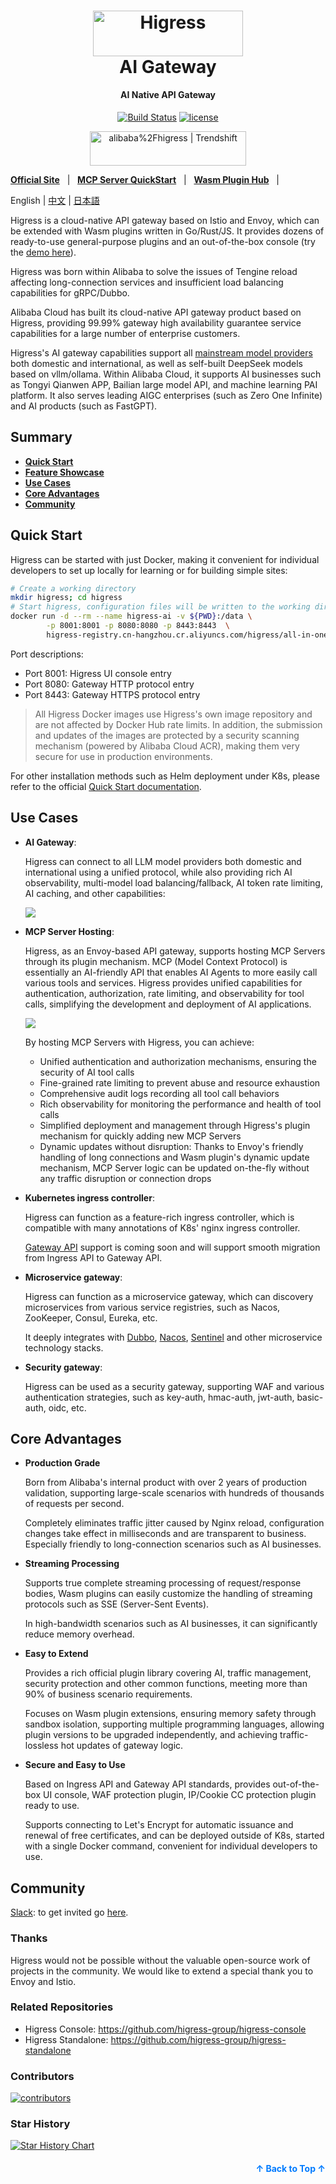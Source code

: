 <a name="readme-top"></a>
<h1 align="center">
    <img src="https://img.alicdn.com/imgextra/i2/O1CN01NwxLDd20nxfGBjxmZ_!!6000000006895-2-tps-960-290.png" alt="Higress" width="240" height="72.5">
  <br>
  AI Gateway
</h1>
<h4 align="center"> AI Native API Gateway </h4>

<div align="center">
    
[![Build Status](https://github.com/alibaba/higress/actions/workflows/build-and-test.yaml/badge.svg?branch=main)](https://github.com/alibaba/higress/actions)
[![license](https://img.shields.io/github/license/alibaba/higress.svg)](https://www.apache.org/licenses/LICENSE-2.0.html)

<a href="https://trendshift.io/repositories/10918" target="_blank"><img src="https://trendshift.io/api/badge/repositories/10918" alt="alibaba%2Fhigress | Trendshift" style="width: 250px; height: 55px;" width="250" height="55"/></a>
</div>

[**Official Site**](https://higress.ai/en/) &nbsp; |
&nbsp; [**MCP Server QuickStart**](https://higress.cn/en/ai/mcp-quick-start/) &nbsp; |
&nbsp; [**Wasm Plugin Hub**](https://higress.cn/en/plugin/) &nbsp; |

<p>
   English | <a href="README_ZH.md">中文<a/> | <a href="README_JP.md">日本語<a/>
</p>

Higress is a cloud-native API gateway based on Istio and Envoy, which can be extended with Wasm plugins written in Go/Rust/JS. It provides dozens of ready-to-use general-purpose plugins and an out-of-the-box console (try the [demo here](http://demo.higress.io/)).

Higress was born within Alibaba to solve the issues of Tengine reload affecting long-connection services and insufficient load balancing capabilities for gRPC/Dubbo.

Alibaba Cloud has built its cloud-native API gateway product based on Higress, providing 99.99% gateway high availability guarantee service capabilities for a large number of enterprise customers.

Higress's AI gateway capabilities support all [mainstream model providers](https://github.com/alibaba/higress/tree/main/plugins/wasm-go/extensions/ai-proxy/provider) both domestic and international, as well as self-built DeepSeek models based on vllm/ollama. Within Alibaba Cloud, it supports AI businesses such as Tongyi Qianwen APP, Bailian large model API, and machine learning PAI platform. It also serves leading AIGC enterprises (such as Zero One Infinite) and AI products (such as FastGPT).

## Summary

- [**Quick Start**](#quick-start)    
- [**Feature Showcase**](#feature-showcase)
- [**Use Cases**](#use-cases)
- [**Core Advantages**](#core-advantages)
- [**Community**](#community)

## Quick Start

Higress can be started with just Docker, making it convenient for individual developers to set up locally for learning or for building simple sites:

```bash
# Create a working directory
mkdir higress; cd higress
# Start higress, configuration files will be written to the working directory
docker run -d --rm --name higress-ai -v ${PWD}:/data \
        -p 8001:8001 -p 8080:8080 -p 8443:8443  \
        higress-registry.cn-hangzhou.cr.aliyuncs.com/higress/all-in-one:latest
```

Port descriptions:

- Port 8001: Higress UI console entry
- Port 8080: Gateway HTTP protocol entry
- Port 8443: Gateway HTTPS protocol entry

> All Higress Docker images use Higress's own image repository and are not affected by Docker Hub rate limits.
> In addition, the submission and updates of the images are protected by a security scanning mechanism (powered by Alibaba Cloud ACR), making them very secure for use in production environments.

For other installation methods such as Helm deployment under K8s, please refer to the official [Quick Start documentation](https://higress.io/en-us/docs/user/quickstart).

## Use Cases

- **AI Gateway**:

  Higress can connect to all LLM model providers both domestic and international using a unified protocol, while also providing rich AI observability, multi-model load balancing/fallback, AI token rate limiting, AI caching, and other capabilities:

  ![](https://img.alicdn.com/imgextra/i2/O1CN01izmBNX1jbHT7lP3Yr_!!6000000004566-0-tps-1920-1080.jpg)

- **MCP Server Hosting**:

  Higress, as an Envoy-based API gateway, supports hosting MCP Servers through its plugin mechanism. MCP (Model Context Protocol) is essentially an AI-friendly API that enables AI Agents to more easily call various tools and services. Higress provides unified capabilities for authentication, authorization, rate limiting, and observability for tool calls, simplifying the development and deployment of AI applications.

  ![](https://img.alicdn.com/imgextra/i1/O1CN01wv8H4g1mS4MUzC1QC_!!6000000004952-2-tps-1764-597.png)

  By hosting MCP Servers with Higress, you can achieve:
  - Unified authentication and authorization mechanisms, ensuring the security of AI tool calls
  - Fine-grained rate limiting to prevent abuse and resource exhaustion
  - Comprehensive audit logs recording all tool call behaviors
  - Rich observability for monitoring the performance and health of tool calls
  - Simplified deployment and management through Higress's plugin mechanism for quickly adding new MCP Servers
  - Dynamic updates without disruption: Thanks to Envoy's friendly handling of long connections and Wasm plugin's dynamic update mechanism, MCP Server logic can be updated on-the-fly without any traffic disruption or connection drops

- **Kubernetes ingress controller**:

  Higress can function as a feature-rich ingress controller, which is compatible with many annotations of K8s' nginx ingress controller.
  
  [Gateway API](https://gateway-api.sigs.k8s.io/) support is coming soon and will support smooth migration from Ingress API to Gateway API.
  
- **Microservice gateway**:

  Higress can function as a microservice gateway, which can discovery microservices from various service registries, such as Nacos, ZooKeeper, Consul, Eureka, etc.
  
  It deeply integrates with [Dubbo](https://github.com/apache/dubbo), [Nacos](https://github.com/alibaba/nacos), [Sentinel](https://github.com/alibaba/Sentinel) and other microservice technology stacks.
  
- **Security gateway**:

  Higress can be used as a security gateway, supporting WAF and various authentication strategies, such as key-auth, hmac-auth, jwt-auth, basic-auth, oidc, etc.


## Core Advantages

- **Production Grade**

  Born from Alibaba's internal product with over 2 years of production validation, supporting large-scale scenarios with hundreds of thousands of requests per second.

  Completely eliminates traffic jitter caused by Nginx reload, configuration changes take effect in milliseconds and are transparent to business. Especially friendly to long-connection scenarios such as AI businesses.

- **Streaming Processing**

  Supports true complete streaming processing of request/response bodies, Wasm plugins can easily customize the handling of streaming protocols such as SSE (Server-Sent Events).

  In high-bandwidth scenarios such as AI businesses, it can significantly reduce memory overhead.
    
- **Easy to Extend**
  
  Provides a rich official plugin library covering AI, traffic management, security protection and other common functions, meeting more than 90% of business scenario requirements.

  Focuses on Wasm plugin extensions, ensuring memory safety through sandbox isolation, supporting multiple programming languages, allowing plugin versions to be upgraded independently, and achieving traffic-lossless hot updates of gateway logic.

- **Secure and Easy to Use**
  
  Based on Ingress API and Gateway API standards, provides out-of-the-box UI console, WAF protection plugin, IP/Cookie CC protection plugin ready to use.

  Supports connecting to Let's Encrypt for automatic issuance and renewal of free certificates, and can be deployed outside of K8s, started with a single Docker command, convenient for individual developers to use.

## Community

[Slack](https://w1689142780-euk177225.slack.com/archives/C05GEL4TGTG): to get invited go [here](https://communityinviter.com/apps/w1689142780-euk177225/higress).

### Thanks

Higress would not be possible without the valuable open-source work of projects in the community. We would like to extend a special thank you to Envoy and Istio.

### Related Repositories

- Higress Console: https://github.com/higress-group/higress-console
- Higress Standalone: https://github.com/higress-group/higress-standalone

### Contributors

<a href="https://github.com/alibaba/higress/graphs/contributors">
  <img alt="contributors" src="https://contrib.rocks/image?repo=alibaba/higress"/>
</a>

### Star History

[![Star History Chart](https://api.star-history.com/svg?repos=alibaba/higress&type=Date)](https://star-history.com/#alibaba/higress&Date)

<p align="right" style="font-size: 14px; color: #555; margin-top: 20px;">
    <a href="#readme-top" style="text-decoration: none; color: #007bff; font-weight: bold;">
        ↑ Back to Top ↑
    </a>
</p>
